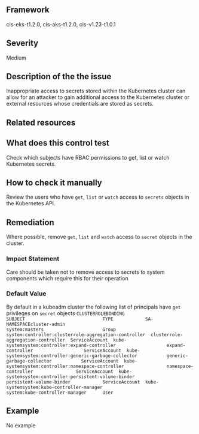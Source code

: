 ## Framework
cis-eks-t1.2.0, cis-aks-t1.2.0, cis-v1.23-t1.0.1
 
## Severity
Medium

## Description of the the issue
Inappropriate access to secrets stored within the Kubernetes cluster can allow for an attacker to gain additional access to the Kubernetes cluster or external resources whose credentials are stored as secrets.
 
## Related resources

## What does this control test
Check which subjects have RBAC permissions to get, list or watch Kubernetes secrets.
 
## How to check it manually
Review the users who have `get`, `list` or `watch` access to `secrets` objects in the Kubernetes API.
## Remediation
Where possible, remove `get`, `list` and `watch` access to `secret` objects in the cluster.
 
### Impact Statement
Care should be taken not to remove access to secrets to system components which require this for their operation
### Default Value
By default in a kubeadm cluster the following list of principals have `get` privileges on `secret` objects ```CLUSTERROLEBINDING                                    SUBJECT                             TYPE            SA-NAMESPACEcluster-admin                                         system:masters                      Group           system:controller:clusterrole-aggregation-controller  clusterrole-aggregation-controller  ServiceAccount  kube-systemsystem:controller:expand-controller                   expand-controller                   ServiceAccount  kube-systemsystem:controller:generic-garbage-collector           generic-garbage-collector           ServiceAccount  kube-systemsystem:controller:namespace-controller                namespace-controller                ServiceAccount  kube-systemsystem:controller:persistent-volume-binder            persistent-volume-binder            ServiceAccount  kube-systemsystem:kube-controller-manager                        system:kube-controller-manager      User ```
## Example
No example
